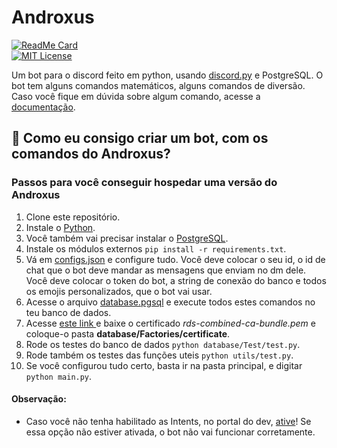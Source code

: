 # Androxus
[![ReadMe Card](https://github-readme-stats.vercel.app/api/pin/?username=devRMA&repo=Androxus&theme=blue-green)](https://github.com/anuraghazra/github-readme-stats)
<br>
[![MIT License][license-shield]][license-url]

Um bot para o discord feito em python, usando <a href="https://github.com/Rapptz/discord.py">discord.py</a> e PostgreSQL. O bot tem alguns comandos matemáticos, alguns comandos de diversão.
Caso você fique em dúvida sobre algum comando, acesse a <a href="https://devrma.github.io/Androxus/">documentação</a>.
## 🤔 Como eu consigo criar um bot, com os comandos do Androxus?
### Passos para você conseguir hospedar uma versão do Androxus
1. Clone este repositório.
2. Instale o <a href="https://www.python.org/">Python</a>.
3. Você também vai precisar instalar o <a href="https://www.postgresql.org/">PostgreSQL</a>.
4. Instale os módulos externos `pip install -r requirements.txt`.
5. Vá em <a href="https://github.com/devRMA/Androxus/blob/master/configs.json">configs.json</a> e configure tudo. Você deve colocar o seu id, o id de chat que o bot deve mandar as mensagens que enviam no dm dele. Você deve colocar o token do bot, a string de conexão do banco e todos os emojis personalizados, que o bot vai usar.
6. Acesse o arquivo <a href="https://github.com/devRMA/Androxus/blob/master/database/database.pgsql">database.pgsql</a> e execute todos estes comandos no teu banco de dados.
7. Acesse <a href="https://docs.aws.amazon.com/AmazonRDS/latest/UserGuide/UsingWithRDS.SSL.html"> este link </a> e baixe o certificado _rds-combined-ca-bundle.pem_ e coloque-o pasta **database/Factories/certificate**.
8. Rode os testes do banco de dados `python database/Test/test.py`.
9. Rode também os testes das funções uteis `python utils/test.py`.
10. Se você configurou tudo certo, basta ir na pasta principal, e digitar `python main.py`.
#### Observação:
- Caso você não tenha habilitado as Intents, no portal do dev, <a href="https://discordpy.readthedocs.io/en/latest/intents.html#privileged-intents">ative</a>! Se essa opção não estiver ativada, o bot não vai funcionar corretamente.

[license-shield]: https://img.shields.io/github/license/devRMA/Androxus
[license-url]: https://github.com/devRMA/Androxus/blob/master/LICENSE
